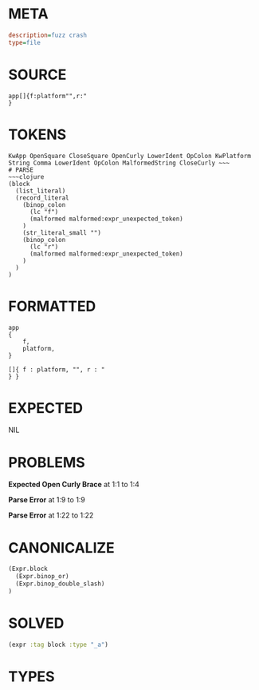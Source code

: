 # META
~~~ini
description=fuzz crash
type=file
~~~
# SOURCE
~~~roc
app[]{f:platform"",r:"
}
~~~
# TOKENS
~~~text
KwApp OpenSquare CloseSquare OpenCurly LowerIdent OpColon KwPlatform String Comma LowerIdent OpColon MalformedString CloseCurly ~~~
# PARSE
~~~clojure
(block
  (list_literal)
  (record_literal
    (binop_colon
      (lc "f")
      (malformed malformed:expr_unexpected_token)
    )
    (str_literal_small "")
    (binop_colon
      (lc "r")
      (malformed malformed:expr_unexpected_token)
    )
  )
)
~~~
# FORMATTED
~~~roc
app
{
	f,
	platform,
}

[]{ f : platform, "", r : "
} }
~~~
# EXPECTED
NIL
# PROBLEMS
**Expected Open Curly Brace**
at 1:1 to 1:4

**Parse Error**
at 1:9 to 1:9

**Parse Error**
at 1:22 to 1:22

# CANONICALIZE
~~~clojure
(Expr.block
  (Expr.binop_or)
  (Expr.binop_double_slash)
)
~~~
# SOLVED
~~~clojure
(expr :tag block :type "_a")
~~~
# TYPES
~~~roc
~~~
